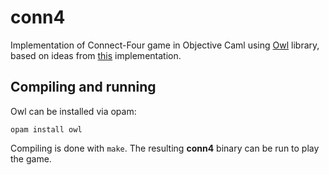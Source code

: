 # conn4

Implementation of Connect-Four game in Objective Caml using [Owl](https://github.com/ryanrhymes/owl) library,
based on ideas from [this](https://github.com/tgoodlet/capnsmistress) implementation.

## Compiling and running

Owl can be installed via opam:

```
opam install owl
```

Compiling is done with `make`. The resulting **conn4** binary can be run to play the game.
